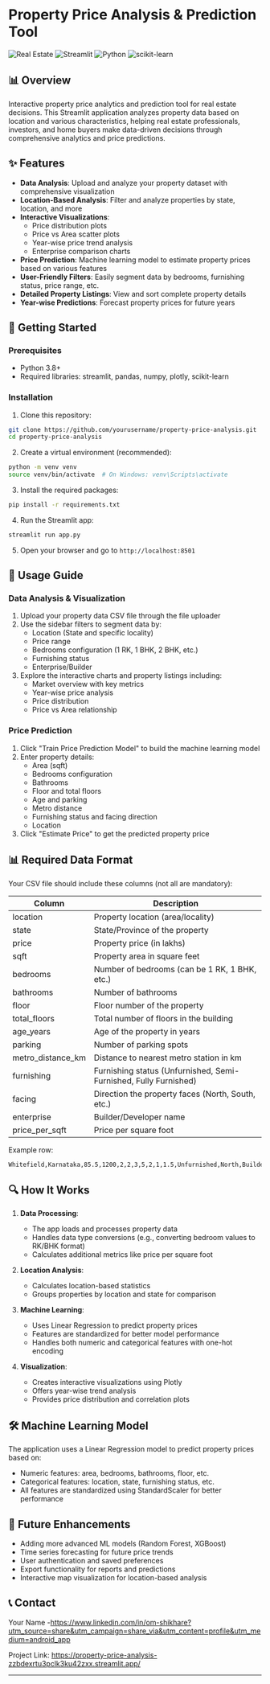 # Property Price Analysis & Prediction Tool

![Real Estate](https://img.shields.io/badge/ML-Real%20Estate-brightgreen)
![Streamlit](https://img.shields.io/badge/Streamlit-1.15+-red)
![Python](https://img.shields.io/badge/Python-3.8+-blue)
![scikit-learn](https://img.shields.io/badge/scikit--learn-1.0+-orange)

## 📊 Overview

Interactive property price analytics and prediction tool for real estate decisions. This Streamlit application analyzes property data based on location and various characteristics, helping real estate professionals, investors, and home buyers make data-driven decisions through comprehensive analytics and price predictions.

## ✨ Features

- **Data Analysis**: Upload and analyze your property dataset with comprehensive visualization
- **Location-Based Analysis**: Filter and analyze properties by state, location, and more
- **Interactive Visualizations**: 
  - Price distribution plots
  - Price vs Area scatter plots
  - Year-wise price trend analysis
  - Enterprise comparison charts
- **Price Prediction**: Machine learning model to estimate property prices based on various features
- **User-Friendly Filters**: Easily segment data by bedrooms, furnishing status, price range, etc.
- **Detailed Property Listings**: View and sort complete property details
- **Year-wise Predictions**: Forecast property prices for future years

## 🚀 Getting Started

### Prerequisites

- Python 3.8+
- Required libraries: streamlit, pandas, numpy, plotly, scikit-learn

### Installation

1. Clone this repository:
```bash
git clone https://github.com/yourusername/property-price-analysis.git
cd property-price-analysis
```

2. Create a virtual environment (recommended):
```bash
python -m venv venv
source venv/bin/activate  # On Windows: venv\Scripts\activate
```

3. Install the required packages:
```bash
pip install -r requirements.txt
```

4. Run the Streamlit app:
```bash
streamlit run app.py
```

5. Open your browser and go to `http://localhost:8501`

## 📝 Usage Guide

### Data Analysis & Visualization

1. Upload your property data CSV file through the file uploader
2. Use the sidebar filters to segment data by:
   - Location (State and specific locality)
   - Price range
   - Bedrooms configuration (1 RK, 1 BHK, 2 BHK, etc.)
   - Furnishing status
   - Enterprise/Builder
3. Explore the interactive charts and property listings including:
   - Market overview with key metrics
   - Year-wise price analysis
   - Price distribution
   - Price vs Area relationship

### Price Prediction

1. Click "Train Price Prediction Model" to build the machine learning model
2. Enter property details:
   - Area (sqft)
   - Bedrooms configuration
   - Bathrooms
   - Floor and total floors
   - Age and parking
   - Metro distance
   - Furnishing status and facing direction
   - Location
3. Click "Estimate Price" to get the predicted property price

## 📊 Required Data Format

Your CSV file should include these columns (not all are mandatory):

| Column | Description |
|--------|-------------|
| location | Property location (area/locality) |
| state | State/Province of the property |
| price | Property price (in lakhs) |
| sqft | Property area in square feet |
| bedrooms | Number of bedrooms (can be 1 RK, 1 BHK, etc.) |
| bathrooms | Number of bathrooms |
| floor | Floor number of the property |
| total_floors | Total number of floors in the building |
| age_years | Age of the property in years |
| parking | Number of parking spots |
| metro_distance_km | Distance to nearest metro station in km |
| furnishing | Furnishing status (Unfurnished, Semi-Furnished, Fully Furnished) |
| facing | Direction the property faces (North, South, etc.) |
| enterprise | Builder/Developer name |
| price_per_sqft | Price per square foot |

Example row:
```
Whitefield,Karnataka,85.5,1200,2,2,3,5,2,1,1.5,Unfurnished,North,BuilderA,7125
```

## 🔍 How It Works

1. **Data Processing**: 
   - The app loads and processes property data
   - Handles data type conversions (e.g., converting bedroom values to RK/BHK format)
   - Calculates additional metrics like price per square foot

2. **Location Analysis**: 
   - Calculates location-based statistics
   - Groups properties by location and state for comparison

3. **Machine Learning**: 
   - Uses Linear Regression to predict property prices
   - Features are standardized for better model performance
   - Handles both numeric and categorical features with one-hot encoding

4. **Visualization**: 
   - Creates interactive visualizations using Plotly
   - Offers year-wise trend analysis
   - Provides price distribution and correlation plots

## 🛠️ Machine Learning Model

The application uses a Linear Regression model to predict property prices based on:
- Numeric features: area, bedrooms, bathrooms, floor, etc.
- Categorical features: location, state, furnishing status, etc.
- All features are standardized using StandardScaler for better performance

## 🔮 Future Enhancements

- Adding more advanced ML models (Random Forest, XGBoost)
- Time series forecasting for future price trends
- User authentication and saved preferences
- Export functionality for reports and predictions
- Interactive map visualization for location-based analysis

## 📞 Contact

Your Name -https://www.linkedin.com/in/om-shikhare?utm_source=share&utm_campaign=share_via&utm_content=profile&utm_medium=android_app

Project Link: https://property-price-analysis-zzbdexrtu3pclk3ku42zxx.streamlit.app/

---
